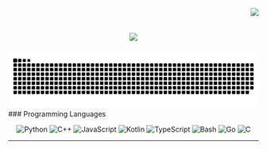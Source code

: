 <img align="right" src="https://visitor-badge.laobi.icu/badge?page_id=rpashchapur.rpashchapur" />

<h1 align="center">
    <img src="https://readme-typing-svg.herokuapp.com/?font=Righteous&size=35&center=true&vCenter=true&width=700&height=70&duration=6000&lines=Hi+There!+👋;+Welcome+to+My+Digital+Workspace!+😀;&color=white" />
</h1>
<div align="center">
    <img alt="snake eating my contributions" src="https://github.com/rpashchapur/rpashchapur/blob/output/github-contribution-grid-snake.svg" />
</div>
### Programming Languages

<p align="center">
  <img src="https://img.shields.io/badge/-Python-333333?style=flat&logo=python&logoColor=yellow" alt="Python" />
  <img src="https://img.shields.io/badge/-C++-333333?style=flat&logo=c%2B%2B&logoColor=00599C" alt="C++" />
  <img src="https://img.shields.io/badge/-JavaScript-333333?style=flat&logo=javascript&logoColor=F7DF1E" alt="JavaScript" />
  <img src="https://img.shields.io/badge/-Kotlin-333333?style=flat&logo=kotlin&logoColor=0095D5" alt="Kotlin" />
  <img src="https://img.shields.io/badge/-TypeScript-333333?style=flat&logo=typescript&logoColor=3178C6" alt="TypeScript" />
  <img src="https://img.shields.io/badge/-Bash-333333?style=flat&logo=gnu-bash&logoColor=white" alt="Bash" />
  <img src="https://img.shields.io/badge/-Go-333333?style=flat&logo=go&logoColor=00ADD8" alt="Go" />
  <img src="https://img.shields.io/badge/-C-333333?style=flat&logo=c&logoColor=A8B9CC" alt="C" />
</p>
<hr/>
